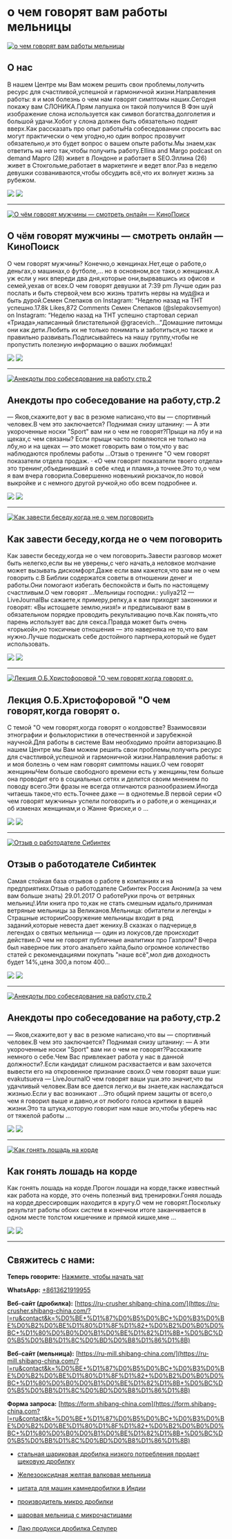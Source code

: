 # о чем говорят вам работы мельницы

<a href="https://swt.shibang-china.com/?l=ru&img&k=%D0%BE+%D1%87%D0%B5%D0%BC+%D0%B3%D0%BE%D0%B2%D0%BE%D1%80%D1%8F%D1%82+%D0%B2%D0%B0%D0%BC+%D1%80%D0%B0%D0%B1%D0%BE%D1%82%D1%8B+%D0%BC%D0%B5%D0%BB%D1%8C%D0%BD%D0%B8%D1%86%D1%8B" target="_blank">![о чем говорят вам работы мельницы](http://static.shibang-china.com/all-800x300/1271.jpg)</a>

## О нас
В нашем Центре мы Вам можем решить свои проблемы,получить ресурс для счастливой,успешной и гармоничной жизни.Направления работы: я и моя болезнь о чем нам говорят симптомы наших.Сегодня покажу вам СЛОНИКА.Прям лапушка он такой получился В Фэн шуй изображение слона используется как символ богатства,долголетия и большой удачи.Хобот у слона должен быть обязательно поднят вверх.Как рассказать про опыт работыНа собеседовании спросить вас могут практически о чем угодно,но один вопрос прозвучит обязательно,и это будет вопрос о вашем опыте работы.Мы знаем,как ответить на него так,чтобы получить работу.Ellina and Margo podcast on demand Марго (28) живет в Лондоне и работает в SEO.Эллина (26) живет в Стокгольме,работает в маркетинге и ведет влог.Раз в неделю девушки созваниваются,чтобы обсудить всё,что их волнует жизнь за рубежом.


<a href="https://whatsapp.shibangsoft.com/WhatsApp.php" target="_blank" title="WhatsApp">![](http://static.shibang-china.com/icon/whatsapp.png)</a> <a href="https://swt.shibang-china.com/?l=ru&icon&k=%D0%BE+%D1%87%D0%B5%D0%BC+%D0%B3%D0%BE%D0%B2%D0%BE%D1%80%D1%8F%D1%82+%D0%B2%D0%B0%D0%BC+%D1%80%D0%B0%D0%B1%D0%BE%D1%82%D1%8B+%D0%BC%D0%B5%D0%BB%D1%8C%D0%BD%D0%B8%D1%86%D1%8B" target="_blank">![](http://static.shibang-china.com/icon/chat-ru.png)</a>

---

<a href="https://swt.shibang-china.com/?l=ru&img&k=%D0%BE+%D1%87%D0%B5%D0%BC+%D0%B3%D0%BE%D0%B2%D0%BE%D1%80%D1%8F%D1%82+%D0%B2%D0%B0%D0%BC+%D1%80%D0%B0%D0%B1%D0%BE%D1%82%D1%8B+%D0%BC%D0%B5%D0%BB%D1%8C%D0%BD%D0%B8%D1%86%D1%8B" target="_blank">![О чём говорят мужчины — смотреть онлайн — КиноПоиск](http://static.shibang-china.com/all-800x300/1461.jpg)</a>

## О чём говорят мужчины — смотреть онлайн — КиноПоиск
О чем говорят мужчины? Конечно,о женщинах.Нет,еще о работе,о деньгах,о машинах,о футболе,… но в основном,все таки,о женщинах.А уж если у них впереди два дня,которые они,вырвавшись из офисов и семей,уехав от всех.О чем говорят девушки at 7:39 pm Лучше один раз послать и быть стервой,чем всю жизнь тратить нервы на муд@ка и быть дурой.Семен Слепаков on Instagram: “Неделю назад на ТНТ успешно.17.8k Likes,872 Comments Семен Слепаков (@slepakovsemyon) on Instagram: “Неделю назад на ТНТ успешно стартовал сериал &#171;Триада&#187;,написанный блистательной @gracevich…”Домашние питомцы они как дети.Любить их не только понимать и заботиться,но также и правильно развивать.Подписывайтесь на нашу группу,чтобы не пропустить полезную информацию о ваших любимцах!


<a href="https://whatsapp.shibangsoft.com/WhatsApp.php" target="_blank" title="WhatsApp">![](http://static.shibang-china.com/icon/whatsapp.png)</a> <a href="https://swt.shibang-china.com/?l=ru&icon&k=%D0%BE+%D1%87%D0%B5%D0%BC+%D0%B3%D0%BE%D0%B2%D0%BE%D1%80%D1%8F%D1%82+%D0%B2%D0%B0%D0%BC+%D1%80%D0%B0%D0%B1%D0%BE%D1%82%D1%8B+%D0%BC%D0%B5%D0%BB%D1%8C%D0%BD%D0%B8%D1%86%D1%8B" target="_blank">![](http://static.shibang-china.com/icon/chat-ru.png)</a>

---

<a href="https://swt.shibang-china.com/?l=ru&img&k=%D0%BE+%D1%87%D0%B5%D0%BC+%D0%B3%D0%BE%D0%B2%D0%BE%D1%80%D1%8F%D1%82+%D0%B2%D0%B0%D0%BC+%D1%80%D0%B0%D0%B1%D0%BE%D1%82%D1%8B+%D0%BC%D0%B5%D0%BB%D1%8C%D0%BD%D0%B8%D1%86%D1%8B" target="_blank">![Анекдоты про собеседование на работу,стр.2](http://static.shibang-china.com/all-800x300/1022.jpg)</a>

## Анекдоты про собеседование на работу,стр.2
— Яков,скажите,вот у вас в резюме написано,что вы — спортивный человек.В чем это заключается? Поднимая снизу штанину: — А эти укороченные носки &quot;Sport&quot; вам ни о чем не говорят?Прыщи на лбу и на щеках,с чем связаны? Если прыщи часто появляются не только на лбу,но и на щеках — это может говорить вам о том,что у вас наблюдаются проблемы работы …Отзыв о тренинге &quot;О чем говорят показатели отдела продаж.&nbsp;&#0183;&#32;&#171;О чем говорят показатели твоего отдела&#187; это тренинг,объединивший в себе &#171;лед и пламя&#187;,а точнее.Это то,о чем я вам вчера говорила.Совершенно новенький рюкзачок,по новой выкройке и с немного другой ручкой,но обо всем подробнее и.


<a href="https://whatsapp.shibangsoft.com/WhatsApp.php" target="_blank" title="WhatsApp">![](http://static.shibang-china.com/icon/whatsapp.png)</a> <a href="https://swt.shibang-china.com/?l=ru&icon&k=%D0%BE+%D1%87%D0%B5%D0%BC+%D0%B3%D0%BE%D0%B2%D0%BE%D1%80%D1%8F%D1%82+%D0%B2%D0%B0%D0%BC+%D1%80%D0%B0%D0%B1%D0%BE%D1%82%D1%8B+%D0%BC%D0%B5%D0%BB%D1%8C%D0%BD%D0%B8%D1%86%D1%8B" target="_blank">![](http://static.shibang-china.com/icon/chat-ru.png)</a>

---

<a href="https://swt.shibang-china.com/?l=ru&img&k=%D0%BE+%D1%87%D0%B5%D0%BC+%D0%B3%D0%BE%D0%B2%D0%BE%D1%80%D1%8F%D1%82+%D0%B2%D0%B0%D0%BC+%D1%80%D0%B0%D0%B1%D0%BE%D1%82%D1%8B+%D0%BC%D0%B5%D0%BB%D1%8C%D0%BD%D0%B8%D1%86%D1%8B" target="_blank">![Как завести беседу,когда не о чем поговорить](http://static.shibang-china.com/all-800x300/434.jpg)</a>

## Как завести беседу,когда не о чем поговорить
Как завести беседу,когда не о чем поговорить.Завести разговор может быть нелегко,если вы не уверены,с чего начать,а неловкое молчание может вызывать дискомфорт.Даже если вам кажется,что вам не о чем говорить с.В Библии содержатся советы в отношении денег и работы.Они помогают избегать беспокойств и быть по настоящему счастливым.О чем говорят …Мельницы господни.: yuliya212 — LiveJournalВы сажаете,к примеру,репку,а к вам приходят законники и говорят: &#171;Вы истощаете землю,низя!&#187; и предписывают вам в обязательном порядке проводить рекультивацию почв.Как понять,что парень использует вас для секса.Правда может быть очень &#171;горькой&#187;,но токсичные отношения — это наверняка не то,что вам нужно.Лучше подыскать себе достойного партнера,который не будет использовать.


<a href="https://whatsapp.shibangsoft.com/WhatsApp.php" target="_blank" title="WhatsApp">![](http://static.shibang-china.com/icon/whatsapp.png)</a> <a href="https://swt.shibang-china.com/?l=ru&icon&k=%D0%BE+%D1%87%D0%B5%D0%BC+%D0%B3%D0%BE%D0%B2%D0%BE%D1%80%D1%8F%D1%82+%D0%B2%D0%B0%D0%BC+%D1%80%D0%B0%D0%B1%D0%BE%D1%82%D1%8B+%D0%BC%D0%B5%D0%BB%D1%8C%D0%BD%D0%B8%D1%86%D1%8B" target="_blank">![](http://static.shibang-china.com/icon/chat-ru.png)</a>

---

<a href="https://swt.shibang-china.com/?l=ru&img&k=%D0%BE+%D1%87%D0%B5%D0%BC+%D0%B3%D0%BE%D0%B2%D0%BE%D1%80%D1%8F%D1%82+%D0%B2%D0%B0%D0%BC+%D1%80%D0%B0%D0%B1%D0%BE%D1%82%D1%8B+%D0%BC%D0%B5%D0%BB%D1%8C%D0%BD%D0%B8%D1%86%D1%8B" target="_blank">![Лекция О.Б.Христофоровой &quot;О чем говорят,когда говорят о.](http://static.shibang-china.com/all-800x300/1116.jpg)</a>

## Лекция О.Б.Христофоровой &quot;О чем говорят,когда говорят о.
С темой &quot;О чем говорят,когда говорят о колдовстве? Взаимосвязи этнографии и фольклористики в отечественной и зарубежной научной.Для работы в системе Вам необходимо пройти авторизацию.В нашем Центре мы Вам можем решить свои проблемы,получить ресурс для счастливой,успешной и гармоничной жизни.Направления работы: я и моя болезнь о чем нам говорят симптомы наших.О чем говорят женщиныЧем больше свободного времени есть у женщины,тем больше она проводит его в социальных сетях и делится своим мнением по поводу всего.Эти фразы не всегда отличаются разнообразием.Иногда читаешь такое,что есть.Точнее даже — в однотемье.В первой серии &#171;О чем говорят мужчины&#187; успели поговорить и о работе,и о женщинах,и об изменах женщинам,и о Жанне Фриске,и о …


<a href="https://whatsapp.shibangsoft.com/WhatsApp.php" target="_blank" title="WhatsApp">![](http://static.shibang-china.com/icon/whatsapp.png)</a> <a href="https://swt.shibang-china.com/?l=ru&icon&k=%D0%BE+%D1%87%D0%B5%D0%BC+%D0%B3%D0%BE%D0%B2%D0%BE%D1%80%D1%8F%D1%82+%D0%B2%D0%B0%D0%BC+%D1%80%D0%B0%D0%B1%D0%BE%D1%82%D1%8B+%D0%BC%D0%B5%D0%BB%D1%8C%D0%BD%D0%B8%D1%86%D1%8B" target="_blank">![](http://static.shibang-china.com/icon/chat-ru.png)</a>

---

<a href="https://swt.shibang-china.com/?l=ru&img&k=%D0%BE+%D1%87%D0%B5%D0%BC+%D0%B3%D0%BE%D0%B2%D0%BE%D1%80%D1%8F%D1%82+%D0%B2%D0%B0%D0%BC+%D1%80%D0%B0%D0%B1%D0%BE%D1%82%D1%8B+%D0%BC%D0%B5%D0%BB%D1%8C%D0%BD%D0%B8%D1%86%D1%8B" target="_blank">![Отзыв о работодателе Сибинтек](http://static.shibang-china.com/all-800x300/1489.jpg)</a>

## Отзыв о работодателе Сибинтек
Самая стойкая база отзывов о работе в компаниях и на предприятиях.Отзыв о работодателе Сибинтек Россия Аноним(а за чем вам больше знать) 29.01.2017 О работеРуки прочь от ветряных мельниц!.Или книга про то,как не стать смешным идальго,принимая ветряные мельницы за Великанов.Мельница: обитатели и легенды &#187; Страшные историиСооружение мельницы входит в ряд заданий,которые невеста дает жениху.В сказках о падчерице,в легендах о святых мельница — один из локусов,где происходит действие.О чем не говорят публичные аналитики про Газпром? Вчера был наверное пик этого анальего хайпа,было огромное количество статей с рекомендациями покупать &quot;наше всё&quot;,мол див доходность будет 14%,цена 300,а потом 400…


<a href="https://whatsapp.shibangsoft.com/WhatsApp.php" target="_blank" title="WhatsApp">![](http://static.shibang-china.com/icon/whatsapp.png)</a> <a href="https://swt.shibang-china.com/?l=ru&icon&k=%D0%BE+%D1%87%D0%B5%D0%BC+%D0%B3%D0%BE%D0%B2%D0%BE%D1%80%D1%8F%D1%82+%D0%B2%D0%B0%D0%BC+%D1%80%D0%B0%D0%B1%D0%BE%D1%82%D1%8B+%D0%BC%D0%B5%D0%BB%D1%8C%D0%BD%D0%B8%D1%86%D1%8B" target="_blank">![](http://static.shibang-china.com/icon/chat-ru.png)</a>

---

<a href="https://swt.shibang-china.com/?l=ru&img&k=%D0%BE+%D1%87%D0%B5%D0%BC+%D0%B3%D0%BE%D0%B2%D0%BE%D1%80%D1%8F%D1%82+%D0%B2%D0%B0%D0%BC+%D1%80%D0%B0%D0%B1%D0%BE%D1%82%D1%8B+%D0%BC%D0%B5%D0%BB%D1%8C%D0%BD%D0%B8%D1%86%D1%8B" target="_blank">![Анекдоты про собеседование на работу,стр.2](http://static.shibang-china.com/all-800x300/484.jpg)</a>

## Анекдоты про собеседование на работу,стр.2
— Яков,скажите,вот у вас в резюме написано,что вы — спортивный человек.В чем это заключается? Поднимая снизу штанину: — А эти укороченные носки &quot;Sport&quot; вам ни о чем не говорят?Расскажите немного о себе.Чем Вас привлекает работа у нас в данной должности?.Если кандидат слишком расхвастается и вам захочется вывести его на откровенное признание своих.О чем говорят ваши уши: evakutsueva — LiveJournalО чем говорят ваши уши.это значит,что вы удачливый человек.Вам все дается легко,и вы знаете,как наслаждаться жизнью.Если у вас возникают …Это общий прием защиты от всего,о чем я говорил выше и давно,и от любого голоса критики в вашей жизни.Это та штука,которую говорит нам наше эго,чтобы уберечь нас от тяжелой работы …


<a href="https://whatsapp.shibangsoft.com/WhatsApp.php" target="_blank" title="WhatsApp">![](http://static.shibang-china.com/icon/whatsapp.png)</a> <a href="https://swt.shibang-china.com/?l=ru&icon&k=%D0%BE+%D1%87%D0%B5%D0%BC+%D0%B3%D0%BE%D0%B2%D0%BE%D1%80%D1%8F%D1%82+%D0%B2%D0%B0%D0%BC+%D1%80%D0%B0%D0%B1%D0%BE%D1%82%D1%8B+%D0%BC%D0%B5%D0%BB%D1%8C%D0%BD%D0%B8%D1%86%D1%8B" target="_blank">![](http://static.shibang-china.com/icon/chat-ru.png)</a>

---

<a href="https://swt.shibang-china.com/?l=ru&img&k=%D0%BE+%D1%87%D0%B5%D0%BC+%D0%B3%D0%BE%D0%B2%D0%BE%D1%80%D1%8F%D1%82+%D0%B2%D0%B0%D0%BC+%D1%80%D0%B0%D0%B1%D0%BE%D1%82%D1%8B+%D0%BC%D0%B5%D0%BB%D1%8C%D0%BD%D0%B8%D1%86%D1%8B" target="_blank">![Как гонять лошадь на корде](http://static.shibang-china.com/all-800x300/1333.jpg)</a>

## Как гонять лошадь на корде
Как гонять лошадь на корде.Прогон лошади на корде,также известный как работа на корде, это очень полезный вид тренировки.Гоняя лошадь на корде,дрессировщик находится в кругу.О чем не говорят.Поскольку результат работы обоих систем в конечном итоге заканчивается в одном месте толстом кишечнике и прямой кишке,мне …

<a href="https://whatsapp.shibangsoft.com/WhatsApp.php" target="_blank" title="WhatsApp">![](http://static.shibang-china.com/icon/whatsapp.png)</a> <a href="https://swt.shibang-china.com/?l=ru&icon&k=%D0%BE+%D1%87%D0%B5%D0%BC+%D0%B3%D0%BE%D0%B2%D0%BE%D1%80%D1%8F%D1%82+%D0%B2%D0%B0%D0%BC+%D1%80%D0%B0%D0%B1%D0%BE%D1%82%D1%8B+%D0%BC%D0%B5%D0%BB%D1%8C%D0%BD%D0%B8%D1%86%D1%8B" target="_blank">![](http://static.shibang-china.com/icon/chat-ru.png)</a>

---
## Свяжитесь с нами:

**Теперь говорите:** [Нажмите, чтобы начать чат](https://swt.shibang-china.com?l=ru&contact&k=%D0%BE+%D1%87%D0%B5%D0%BC+%D0%B3%D0%BE%D0%B2%D0%BE%D1%80%D1%8F%D1%82+%D0%B2%D0%B0%D0%BC+%D1%80%D0%B0%D0%B1%D0%BE%D1%82%D1%8B+%D0%BC%D0%B5%D0%BB%D1%8C%D0%BD%D0%B8%D1%86%D1%8B)

**WhatsApp:**  [+8613621919955](https://whatsapp.shibangsoft.com/WhatsApp.php)

**Веб-сайт (дробилка):** [https://ru-crusher.shibang-china.com/](https://ru-crusher.shibang-china.com/?l=ru&contact&k=%D0%BE+%D1%87%D0%B5%D0%BC+%D0%B3%D0%BE%D0%B2%D0%BE%D1%80%D1%8F%D1%82+%D0%B2%D0%B0%D0%BC+%D1%80%D0%B0%D0%B1%D0%BE%D1%82%D1%8B+%D0%BC%D0%B5%D0%BB%D1%8C%D0%BD%D0%B8%D1%86%D1%8B)

**Веб-сайт (мельница):** [https://ru-mill.shibang-china.com/](https://ru-mill.shibang-china.com/?l=ru&contact&k=%D0%BE+%D1%87%D0%B5%D0%BC+%D0%B3%D0%BE%D0%B2%D0%BE%D1%80%D1%8F%D1%82+%D0%B2%D0%B0%D0%BC+%D1%80%D0%B0%D0%B1%D0%BE%D1%82%D1%8B+%D0%BC%D0%B5%D0%BB%D1%8C%D0%BD%D0%B8%D1%86%D1%8B)

**Форма запроса:** [https://form.shibang-china.com](https://form.shibang-china.com?l=ru&contact&k=%D0%BE+%D1%87%D0%B5%D0%BC+%D0%B3%D0%BE%D0%B2%D0%BE%D1%80%D1%8F%D1%82+%D0%B2%D0%B0%D0%BC+%D1%80%D0%B0%D0%B1%D0%BE%D1%82%D1%8B+%D0%BC%D0%B5%D0%BB%D1%8C%D0%BD%D0%B8%D1%86%D1%8B)

* [стальная шариковая дробилка низкого потребления продает щековую дробилку](../131/%D1%81%D1%82%D0%B0%D0%BB%D1%8C%D0%BD%D0%B0%D1%8F%20%D1%88%D0%B0%D1%80%D0%B8%D0%BA%D0%BE%D0%B2%D0%B0%D1%8F%20%D0%B4%D1%80%D0%BE%D0%B1%D0%B8%D0%BB%D0%BA%D0%B0%20%D0%BD%D0%B8%D0%B7%D0%BA%D0%BE%D0%B3%D0%BE%20%D0%BF%D0%BE%D1%82%D1%80%D0%B5%D0%B1%D0%BB%D0%B5%D0%BD%D0%B8%D1%8F%20%D0%BF%D1%80%D0%BE%D0%B4%D0%B0%D0%B5%D1%82%20%D1%89%D0%B5%D0%BA%D0%BE%D0%B2%D1%83%D1%8E%20%D0%B4%D1%80%D0%BE%D0%B1%D0%B8%D0%BB%D0%BA%D1%83.md)

* [Железооксидная желтая валковая мельница](../131/%D0%96%D0%B5%D0%BB%D0%B5%D0%B7%D0%BE%D0%BE%D0%BA%D1%81%D0%B8%D0%B4%D0%BD%D0%B0%D1%8F%20%D0%B6%D0%B5%D0%BB%D1%82%D0%B0%D1%8F%20%D0%B2%D0%B0%D0%BB%D0%BA%D0%BE%D0%B2%D0%B0%D1%8F%20%D0%BC%D0%B5%D0%BB%D1%8C%D0%BD%D0%B8%D1%86%D0%B0.md)

* [цитата для машин камнедробилки в Индии](../135/%D1%86%D0%B8%D1%82%D0%B0%D1%82%D0%B0%20%D0%B4%D0%BB%D1%8F%20%D0%BC%D0%B0%D1%88%D0%B8%D0%BD%20%D0%BA%D0%B0%D0%BC%D0%BD%D0%B5%D0%B4%D1%80%D0%BE%D0%B1%D0%B8%D0%BB%D0%BA%D0%B8%20%D0%B2%20%D0%98%D0%BD%D0%B4%D0%B8%D0%B8.md)

* [производитель микро дробилки](../131/%D0%BF%D1%80%D0%BE%D0%B8%D0%B7%D0%B2%D0%BE%D0%B4%D0%B8%D1%82%D0%B5%D0%BB%D1%8C%20%D0%BC%D0%B8%D0%BA%D1%80%D0%BE%20%D0%B4%D1%80%D0%BE%D0%B1%D0%B8%D0%BB%D0%BA%D0%B8.md)

* [шаровая мельница с микрочастицами](../133/%D1%88%D0%B0%D1%80%D0%BE%D0%B2%D0%B0%D1%8F%20%D0%BC%D0%B5%D0%BB%D1%8C%D0%BD%D0%B8%D1%86%D0%B0%20%D1%81%20%D0%BC%D0%B8%D0%BA%D1%80%D0%BE%D1%87%D0%B0%D1%81%D1%82%D0%B8%D1%86%D0%B0%D0%BC%D0%B8.md)

* [Лаю продукси дробилка Селулер](../132/%D0%9B%D0%B0%D1%8E%20%D0%BF%D1%80%D0%BE%D0%B4%D1%83%D0%BA%D1%81%D0%B8%20%D0%B4%D1%80%D0%BE%D0%B1%D0%B8%D0%BB%D0%BA%D0%B0%20%D0%A1%D0%B5%D0%BB%D1%83%D0%BB%D0%B5%D1%80.md)
